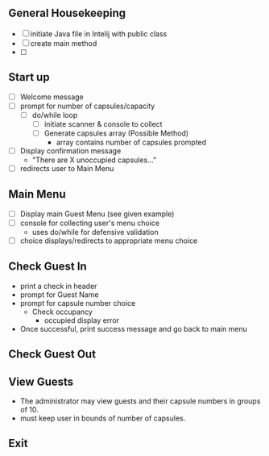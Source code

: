 ## General Housekeeping
* [ ] initiate Java file in Intelij with public class
* [ ] create main method
* [ ] 

## Start up 
* [ ] Welcome message
* [ ] prompt for number of capsules/capacity
  * [ ] do/while loop
    * [ ] initiate scanner & console to collect
    *  [ ] Generate capsules array (Possible Method)
        * array contains number of capsules prompted
* [ ] Display confirmation message
  * "There are X unoccupied capsules..."
* [ ] redirects user to Main Menu

## Main Menu
* [ ] Display main Guest Menu (see given example)
* [ ] console for collecting user's menu choice
    * uses do/while for defensive validation
* [ ] choice displays/redirects to appropriate menu choice 

## Check Guest In
* print a check in header
* prompt for Guest Name
* prompt for capsule number choice
  * Check occupancy
    * occupied display error
* Once successful, print success message and go back to main menu

## Check Guest Out

## View Guests
* The administrator may view guests and their capsule numbers in groups of 10.
* must keep user in bounds of number of capsules. 
## Exit